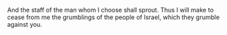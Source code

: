 And the staff of the man whom I choose shall sprout. Thus I will make to cease from me the grumblings of the people of Israel, which they grumble against you.
